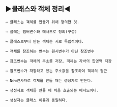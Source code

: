 ## ▶클래스와 객체 정리◀

    → 클래스는 객체를 만들기 위해 정의한 것.
    
    → 클래는 맴버변수와 메서드로 정의(구성)
            
    → 클래스로부터 만든 객체는 서로 독립적이다.
    
    → 객체를 참조하는 변수는 원시변수가 아닌 참조변수
    
    → 참조변수는 객체의 주소를 저장, 객체는 자바의 힙영역 저장
    
    → 참조변수가 저장하고 있는 주소값을 참조하여 객체의 접근

    → New연사자로 객체를 만들 때는 생성자로 만든다.

    → 생성자로 객체를 만들 때 처음 호출되는 메서드이다.

    → 생성자는 클래스 이름과 동일하다.

